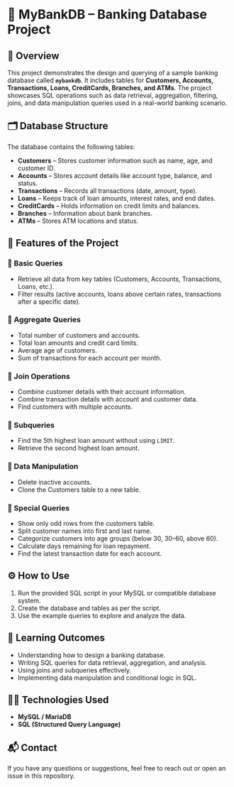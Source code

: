 # 🏦 MyBankDB – Banking Database Project

## 📌 Overview

This project demonstrates the design and querying of a sample banking database called **`mybankdb`**. It includes tables for **Customers, Accounts, Transactions, Loans, CreditCards, Branches, and ATMs**. The project showcases SQL operations such as data retrieval, aggregation, filtering, joins, and data manipulation queries used in a real-world banking scenario.

## 🗂️ Database Structure

The database contains the following tables:

* **Customers** – Stores customer information such as name, age, and customer ID.
* **Accounts** – Stores account details like account type, balance, and status.
* **Transactions** – Records all transactions (date, amount, type).
* **Loans** – Keeps track of loan amounts, interest rates, and end dates.
* **CreditCards** – Holds information on credit limits and balances.
* **Branches** – Information about bank branches.
* **ATMs** – Stores ATM locations and status.

## 📝 Features of the Project

### 🔹 Basic Queries

* Retrieve all data from key tables (Customers, Accounts, Transactions, Loans, etc.).
* Filter results (active accounts, loans above certain rates, transactions after a specific date).

### 🔹 Aggregate Queries

* Total number of customers and accounts.
* Total loan amounts and credit card limits.
* Average age of customers.
* Sum of transactions for each account per month.

### 🔹 Join Operations

* Combine customer details with their account information.
* Combine transaction details with account and customer data.
* Find customers with multiple accounts.

### 🔹 Subqueries

* Find the 5th highest loan amount without using `LIMIT`.
* Retrieve the second highest loan amount.

### 🔹 Data Manipulation

* Delete inactive accounts.
* Clone the Customers table to a new table.

### 🔹 Special Queries

* Show only odd rows from the customers table.
* Split customer names into first and last name.
* Categorize customers into age groups (below 30, 30–60, above 60).
* Calculate days remaining for loan repayment.
* Find the latest transaction date for each account.

## ⚙️ How to Use

1. Run the provided SQL script in your MySQL or compatible database system.
2. Create the database and tables as per the script.
3. Use the example queries to explore and analyze the data.

## 🎯 Learning Outcomes

* Understanding how to design a banking database.
* Writing SQL queries for data retrieval, aggregation, and analysis.
* Using joins and subqueries effectively.
* Implementing data manipulation and conditional logic in SQL.

## 🧑‍💻 Technologies Used

* **MySQL / MariaDB**
* **SQL (Structured Query Language)**

## 📬 Contact

If you have any questions or suggestions, feel free to reach out or open an issue in this repository.

